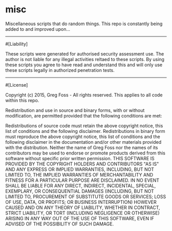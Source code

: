 misc
====

Miscellaneous scripts that do random things. This repo is constantly being added to and improved upon...

-----

#[Liability]

These scripts were generated for authorised security assessment use. The author is not liable for any illegal activities reltaed to these scripts. By using these scripts you agree to have read and understand this and will only use these scripts legally in authorized penetration tests.

-----

#[License]

Copyright (c) 2015, Greg Foss - All rights reserved. This applies to all code within this repo.

Redistribution and use in source and binary forms, with or without modification, are permitted provided that the following conditions are met:

Redistributions of source code must retain the above copyright notice, this list of conditions and the following disclaimer.
Redistributions in binary form must reproduce the above copyright notice, this list of conditions and the following disclaimer in the documentation and/or other materials provided with the distribution.
Neither the name of Greg Foss nor the names of its contributors may be used to endorse or promote products derived from this software without specific prior written permission.
THIS SOFTWARE IS PROVIDED BY THE COPYRIGHT HOLDERS AND CONTRIBUTORS "AS IS" AND ANY EXPRESS OR IMPLIED WARRANTIES, INCLUDING, BUT NOT LIMITED TO, THE IMPLIED WARRANTIES OF MERCHANTABILITY AND FITNESS FOR A PARTICULAR PURPOSE ARE DISCLAIMED. IN NO EVENT SHALL BE LIABLE FOR ANY DIRECT, INDIRECT, INCIDENTAL, SPECIAL, EXEMPLARY, OR CONSEQUENTIAL DAMAGES (INCLUDING, BUT NOT LIMITED TO, PROCUREMENT OF SUBSTITUTE GOODS OR SERVICES; LOSS OF USE, DATA, OR PROFITS; OR BUSINESS INTERRUPTION) HOWEVER CAUSED AND ON ANY THEORY OF LIABILITY, WHETHER IN CONTRACT, STRICT LIABILITY, OR TORT (INCLUDING NEGLIGENCE OR OTHERWISE) ARISING IN ANY WAY OUT OF THE USE OF THIS SOFTWARE, EVEN IF ADVISED OF THE POSSIBILITY OF SUCH DAMAGE.
